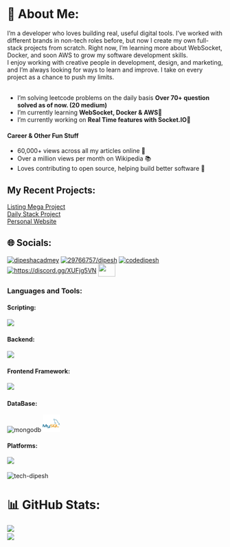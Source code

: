 # 💫 About Me:
I’m a developer who loves building real, useful digital tools. I’ve worked with different brands in non-tech roles before, but now I create my own full-stack projects from scratch.
Right now, I’m learning more about WebSocket, Docker, and soon AWS to grow my software development skills.
<br>
I enjoy working with creative people in development, design, and marketing, and I’m always looking for ways to learn and improve. I take on every project as a chance to push my limits.
<br><br>
-  I’m solving leetcode problems on the daily basis **Over 70+ question solved as of now. (20 medium)**
-  I’m currently learning **WebSocket, Docker & AWS🌱**
- I’m currently working on **Real Time features with Socket.IO🔭**
    
#### Career & Other Fun Stuff
- 60,000+ views across all my articles online 👀<br/>
- Over a million views per month on Wikipedia 📚<br/>
- Loves contributing to open source, helping build better software 🔧<br/>

 
## My Recent Projects:
<div><a href="https://mega-project-listing.onrender.com">Listing Mega Project</a></div>
<div><a href="https://daily-stack.vercel.app/">Daily Stack Project</a></div>
<div><a href="https://portfolio-ts-one.vercel.app/">Personal Website</a></div>


## 🌐 Socials:
<p align="left">
<a href="https://linkedin.com/in/dipeshacademy" target="blank"><img align="center" src="https://skillicons.dev/icons?i=linkedin" alt="dipeshacadmey" height="30" width="40" /></a>
<a href="https://stackoverflow.com/users/29766757/dipesh" target="blank"><img align="center" src="https://skillicons.dev/icons?i=stackoverflow" alt="29766757/dipesh" height="30" width="40" /></a>
<a href="https://www.leetcode.com/codedipesh" target="blank"><img align="center" src="https://raw.githubusercontent.com/rahuldkjain/github-profile-readme-generator/master/src/images/icons/Social/leet-code.svg" alt="codedipesh" height="30" width="40" /></a>
<a href="https://discord.gg/XUFjg5VN" target="blank"><img align="center" src="https://skillicons.dev/icons?i=discord" alt="https://discord.gg/XUFjg5VN" height="30" width="40" /></a>
<a href="https://x.com/techiedipesh" target="blank"><img align="center" src="https://skillicons.dev/icons?i=twitter" alt=""https://x.com/techiedipesh" height="30" width="40" /></a>
</p>

<h3 align="left">Languages and Tools:</h3>
<h4>Scripting:</h4>
<img src="https://skillicons.dev/icons?i=js,ts,c,cpp,html,c++">
<h4>Backend:</h4>
<img src="https://skillicons.dev/icons?i=nodejs,express,ejs">
<h4>Frontend Framework:</h4>
<img src="https://skillicons.dev/icons?i=react,nextjs,tailwind,bootstrap,materialui">
<h4>DataBase:</h4>
<img src="https://skillicons.dev/icons?i=mongodb,mysql" alt="mongodb"> <img src="https://raw.githubusercontent.com/devicons/devicon/master/icons/mysql/mysql-original-wordmark.svg" height="40" width="40">
<h4>Platforms:</h4>
<img src="https://skillicons.dev/icons?i=git,github,vite,npm,vercel,netlify,figma,notion,postman,hoppscotch">


<p><img align="center" src="https://github-readme-stats.vercel.app/api/top-langs?username=tech-dipesh&show_icons=true&locale=en&layout=compact" alt="tech-dipesh" /></p>

# 📊 GitHub Stats:
![](https://github-readme-stats.vercel.app/api?username=tech-dipesh&theme=dark&hide_border=false&include_all_commits=false&count_private=false)<br/>
![](https://github-readme-streak-stats.herokuapp.com/?user=tech-dipesh&theme=dark&hide_border=false)<br/>
